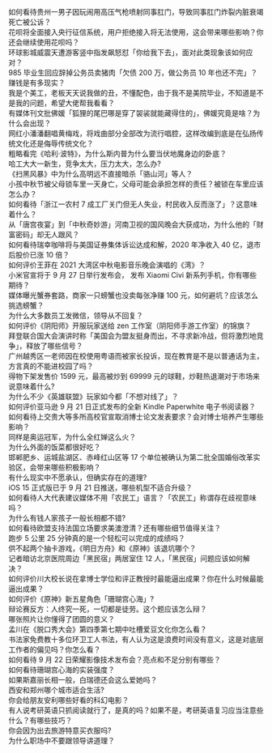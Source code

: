 如何看待贵州一男子因玩闹用高压气枪喷射同事肛门，导致同事肛门炸裂内脏衰竭死亡被公诉？  
花呗将全面接入央行征信系统，用户拒绝接入将无法使用，这会带来哪些影响？你还会继续使用花呗吗？  
环球影城威震天遭游客竖中指发飙怒怼「你给我下去」，面对此类现象该如何应对？  
985 毕业生回应辞掉公务员卖猪肉「欠债 200 万，做公务员 10 年也还不完」？赚钱是有多现实？  
我是个美工，老板天天说我做的丑，不懂配色，由于我不是美院毕业，不知道是不是我的问题，希望大佬帮我看看？  
有媒体刊文批佛媛「狐狸的尾巴哪是穿了袈裟就能藏得住的」，佛媛究竟是啥？为什么会出现？  
网红小潘潘翻唱黄梅戏，将戏曲部分全部改为流行唱腔，这样改编到底是在弘扬传统文化还是侮辱传统文化？  
粗略看完《哈利·波特》，为什么斯内普为什么要当伏地魔身边的卧底？  
哈工大大一新生，竞争太大，压力太大，怎么办?  
《扫黑风暴》中为什么高明远不直接暗杀「骆山河」等人？  
小孩中秋节被父母锁车里一天身亡，父母可能会承担怎样的责任？被锁在车里应该怎么办？  
如何看待「浙江一农村 7 成工厂关门但无人失业，村民收入反而涨了」？这意味着什么？  
从「唐宫夜宴」到「中秋奇妙游」河南卫视的国风晚会大获成功，为什么他的「财富密码」却无人跟风？  
如何看待瑞幸咖啡将与美国证券集体诉讼达成和解，2020 年净收入 40 亿，退市后股价已涨 10 倍？  
如何评价王菲在 2021 大湾区中秋电影音乐晚会演唱的《湾》？  
小米官宣将于 9 月 27 日举行发布会， 发布 Xiaomi Civi 新系列手机，你有哪些期待？  
媒体曝光蟹券套路，商家一只螃蟹也没卖每张净赚 100 元，如何避坑？应该怎么挑选螃蟹？  
为什么大多数员工发微信，领导从不回复？  
如何评价《阴阳师》开服玩家送给 zen 工作室（阴阳师手游工作室）的锦旗？  
拜登联合国大会演讲时称「美国会为盟友挺身而出，不寻求新冷战，但将激烈地竞争」，释放了哪些信号？  
广州越秀区一老师因在校使用粤语而被家长投诉，现在教育是不是以普通话为主，方言真的不能进校园了吗？  
得物下架发售价 1599 元，最高被炒到 69999 元的球鞋，炒鞋热退潮对于市场来说意味着什么?  
为什么不少《英雄联盟》玩家如今都「不想对线了」？  
如何评价亚马逊 9 月 21 日正式发布的全新 Kindle Paperwhite 电子书阅读器？  
如何看待上交贵大等多所高校官宣取消博士论文发表要求？会对博士培养产生哪些影响？  
同样是奥运冠军，为什么全红婵这么火？  
为什么外面的饭菜都很好吃？  
邯郸肥乡、运城盐湖区、赤峰红山区等 17 个单位被确认为第二批全国婚俗改革实验区，会带来哪些积极影响？  
有什么现实中不愿承认，但确实存在的道理?  
iOS 15 正式版已于 9 月 21 日推送，哪些机型不适合升级？  
如何看待人大代表建议媒体不用「农民工」语言？「农民工」称谓存在歧视意味吗？  
为什么有钱人家孩子一般长相都不错?  
如何看待欧盟支持法国立场要求美澳澄清？还有哪些细节值得关注？  
跑步 5 公里 25 分钟真的是一个轻松可以完成的成绩吗？  
供不起两个抽卡游戏，《明日方舟》和《原神》该退坑哪个？  
记者暗访北京医院周边「黑民宿」两居室住 12 人，「黑民宿」问题应该如何解决？  
如何评价川大校长说在拿博士学位和评正教授时最能逼出成果？你在什么时候最能逼出成果？  
如何评价《原神》新五星角色「珊瑚宫心海」?  
辩论赛反方：人终究一死，一切都是徒劳。这个题应该怎么辩？  
哪张照片让你懂得了团圆的意义？  
孟川在《脱口秀大会》第四季第七期中吐槽爱豆文化你怎么看？  
书法家免费教十多位环卫工人书法，有人认为这是浪费时间没有意义，这是对底层工作者的偏见吗？你怎么看？  
如何看待 9 月 22 日荣耀影像技术发布会？亮点和不足分别有哪些？  
如何看待珊瑚宫心海的实装强度？  
如果斯嘉丽长相一般，白瑞德还会这么爱她吗？  
西安和郑州哪个城市适合生活?  
你会给朋友安利哪些好看的科幻电影？  
有人说考研英语只抓阅读就行了，是真的吗？如果不是，考研英语复习应当注意些什么？有哪些技巧？  
你会因为出去旅游特意买衣服吗?  
为什么职场中不要跟领导讲道理？  
